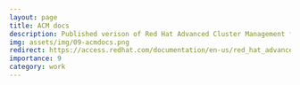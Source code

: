```yaml
---
layout: page
title: ACM docs
description: Published verison of Red Hat Advanced Cluster Management for Kubernetes documentation.
img: assets/img/09-acmdocs.png
redirect: https://access.redhat.com/documentation/en-us/red_hat_advanced_cluster_management_for_kubernetes/
importance: 9
category: work
---
```

